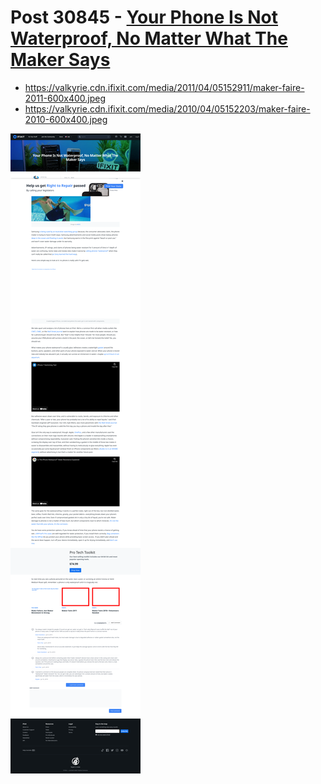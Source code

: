 # Post 30845 - [Your Phone Is Not Waterproof, No Matter What The Maker Says](https://www.ifixit.com/News/30845/your-phone-is-never-waterproof-no-matter-what-the-maker-says)

- https://valkyrie.cdn.ifixit.com/media/2011/04/05152911/maker-faire-2011-600x400.jpeg
- https://valkyrie.cdn.ifixit.com/media/2010/04/05152203/maker-faire-2010-600x400.jpeg

![screencap](screenshots/bc9962f2-35ba-4be1-8862-4d1f47bc7236.png)

